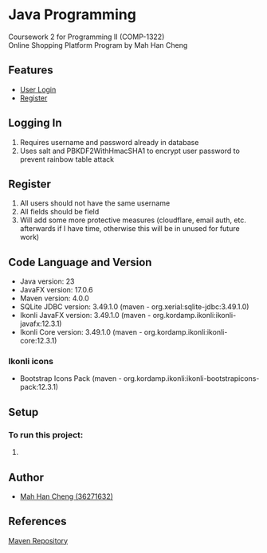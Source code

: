 # Java Programming
Coursework 2 for Programming II (COMP-1322)\
Online Shopping Platform Program by Mah Han Cheng

## Features
+ [User Login](#logging-in)
+ [Register](#register)

## Logging In
1. Requires username and password already in database
2. Uses salt and PBKDF2WithHmacSHA1 to encrypt user password to prevent rainbow table attack

## Register
1. All users should not have the same username
2. All fields should be field
3. Will add some more protective measures (cloudflare, email auth, etc. afterwards if I have time, otherwise this will be in unused for future work)

## Code Language and Version
- Java version: 23
- JavaFX version: 17.0.6
- Maven version: 4.0.0
- SQLite JDBC version: 3.49.1.0 (maven - org.xerial:sqlite-jdbc:3.49.1.0)
- Ikonli JavaFX version: 3.49.1.0 (maven - org.kordamp.ikonli:ikonli-javafx:12.3.1)
- Ikonli Core version: 3.49.1.0 (maven - org.kordamp.ikonli:ikonli-core:12.3.1)

### Ikonli icons
- Bootstrap Icons Pack (maven - org.kordamp.ikonli:ikonli-bootstrapicons-pack:12.3.1)

## Setup
### To run this project:
1. 

## Author
- [Mah Han Cheng (36271632)](mailto:hcm1e24@soton.ac.uk)

## References
[Maven Repository](https://mvnrepository.com/)